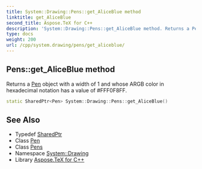 ```yaml
---
title: System::Drawing::Pens::get_AliceBlue method
linktitle: get_AliceBlue
second_title: Aspose.TeX for C++
description: 'System::Drawing::Pens::get_AliceBlue method. Returns a Pen object with a width of 1 and whose ARGB color in hexadecimal notation has a value of #FFF0F8FF in C++.'
type: docs
weight: 200
url: /cpp/system.drawing/pens/get_aliceblue/
---
```

## Pens::get_AliceBlue method


Returns a [Pen](../../pen/) object with a width of 1 and whose ARGB color in hexadecimal notation has a value of #FFF0F8FF.

```cpp
static SharedPtr<Pen> System::Drawing::Pens::get_AliceBlue()
```

## See Also

* Typedef [SharedPtr](../../../system/sharedptr/)
* Class [Pen](../../pen/)
* Class [Pens](../)
* Namespace [System::Drawing](../../)
* Library [Aspose.TeX for C++](../../../)
